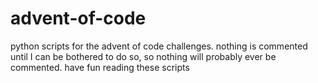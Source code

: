 # advent-of-code

python scripts for the advent of code challenges.
nothing is commented until I can be bothered to do so, so nothing will probably ever be commented. have fun reading these scripts
